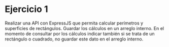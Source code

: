 # Ejercicio 1

Realizar una API con ExpressJS que permita calcular perímetros y superficies
de rectángulos. Guardar los cálculos en un arreglo interno. En el momento de
consultar por los cálculos indicar también si se trata de un rectángulo o
cuadrado, no guardar este dato en el arreglo interno.
